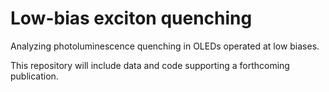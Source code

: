 # Low-bias exciton quenching
Analyzing photoluminescence quenching in OLEDs operated at low biases.

This repository will include data and code supporting a forthcoming publication.

